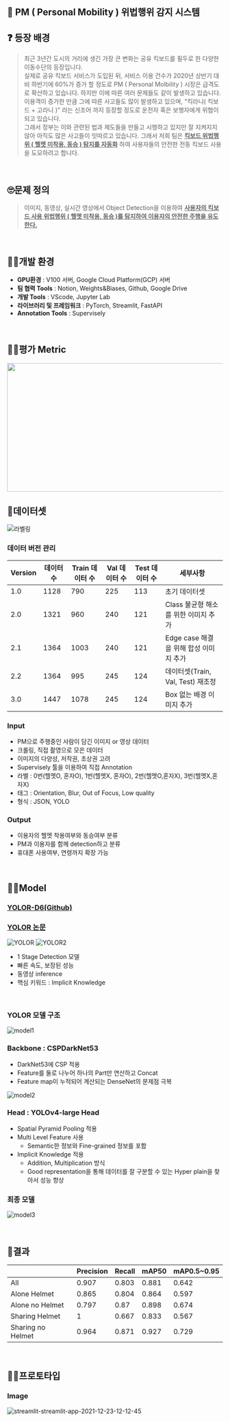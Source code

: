 ## 🛴 PM ( Personal Mobility ) 위법행위 감지 시스템   

## ❓ 등장 배경
> 최근 3년간 도시의 거리에 생긴 가장 큰 변화는 공유 킥보드를 필두로 한 다양한 이동수단의 등장입니다.</br>
실제로 공유 킥보드 서비스가 도입된 뒤, 서비스 이용 건수가 2020년 상반기 대비 하반기에 60%가 증가 할 정도로 PM ( Personal Molbility ) 시장은 급격도로 확산하고 있습니다. 하지만 이에 따른 여러 문제들도 같이 발생하고 있습니다. 이용객이 증가한 만큼 그에 따른 사고들도 많이 발생하고 있으며, "킥라니( 킥보드 + 고라니 )" 라는 신조어 까지 등장할 정도로 운전자 혹은 보행자에게 위협이 되고 있습니다. </br>
그래서 정부는 이와 관련된 법과 제도들을 만들고 시행하고 있지만 잘 지켜지지 않아 아직도 많은 사고들이 잇따르고 있습니다. 그래서 저희 팀은 **<u>킥보드 위법행위 ( 헬멧 미착용, 동승 ) 탐지를 자동화</u>** 하여 사용자들의 안전한 전동 킥보드 사용을 도모하려고 합니다.
</br>

## 🙄문제 정의
> 이미지, 동영상, 실시간 영상에서 Object Detection을 이용하여 **<u>사용자의 킥보드 사용 위법행위 ( 헬멧 미착용, 동승 )를 탐지하여 이용자의 안전한 주행을 유도한다.</u>**
</br>

## 👩‍🏫개발 환경
- **GPU환경** : V100 서버, Google Cloud Platform(GCP) 서버
- **팀 협력 Tools** : Notion, Weights&Biases, Github, Google Drive
- **개발 Tools** : VScode, Jupyter Lab
- **라이브러리 및 프레임워크** : PyTorch, Streamlit, FastAPI
- **Annotation Tools** : Supervisely
</br>

## 👨‍🏫평가 Metric
<img src="https://user-images.githubusercontent.com/64246382/137627632-404ecf72-6244-4128-ae3c-607e8df2a314.PNG" width="600" height="300"> 
</br>

## 🛴데이터셋
![라벨링](https://user-images.githubusercontent.com/64246382/147076690-caf366bb-8c75-43e3-aefd-c87746b4199d.PNG)
### 데이터 버전 관리
| Version | 데이터 수 | Train 데이터 수 | Val 데이터 수 | Test 데이터 수 | 세부사항 |
| --- | --- | --- | --- | --- | --- |
| 1.0 | 1128 | 790 | 225 | 113 | 초기 데이터셋 |
| 2.0 | 1321 | 960 | 240 | 121 | Class 불균형 해소를 위한 이미지 추가 |
| 2.1 | 1364 | 1003 | 240 | 121 | Edge case 해결을 위해 합성 이미지 추가 |
| 2.2 | 1364 | 995 | 245 | 124 | 데이터셋(Train, Val, Test) 재조정 |
| 3.0 | 1447 | 1078 | 245 | 124 | Box 없는 배경 이미지 추가 |

### Input
- PM으로 주행중인 사람이 담긴 이미지 or 영상 데이터
- 크롤링, 직접 촬영으로 모은 데이터
- 이미지의 다양성, 저작권, 초상권 고려
- Supervisely 툴을 이용하여 직접 Annotation
- 라벨 : 0번(헬멧O, 혼자O), 1번(헬멧X, 혼자O), 2번(헬멧O,혼자X), 3번(헬멧X,혼자X)
- 태그 : Orientation, Blur, Out of Focus, Low quality
- 형식 : JSON, YOLO

### Output
- 이용자의 헬멧 착용여부와 동승여부 분류
- PM과 이용자를 함께 detection하고 분류
- 휴대폰 사용여부, 연령까지 확장 가능
</br>

## 👨‍💻Model
### [YOLOR-D6(Github)](https://github.com/WongKinYiu/yolor)
### [YOLOR 논문](https://arxiv.org/pdf/2105.04206v1.pdf)
![YOLOR](https://user-images.githubusercontent.com/64246382/147086551-b343ddcf-1b2f-45fc-a1f5-7ea266826e80.png)
![YOLOR2](https://user-images.githubusercontent.com/64246382/147086604-eeb2f681-fdd4-40dd-8dd0-206e964a96f4.png)
- 1 Stage Detection 모델
- 빠른 속도, 보장된 성능
- 동영상 inference
- 핵심 키워드 : Implicit Knowledge
</br>

### **YOLOR 모델 구조**

![model1](https://user-images.githubusercontent.com/64246382/147089362-ba75b944-f236-42f5-a7b7-2628c78224ed.PNG)
### **Backbone** : CSPDarkNet53
- DarkNet53에 CSP 적용
- Feature를 둘로 나누어 하나의 Part만 연산하고 Concat
- Feature map이 누적되어 계산되는 DenseNet의 문제점 극복

![model2](https://user-images.githubusercontent.com/64246382/147090815-28dbaf8b-4ff5-4771-9dd8-0ce629b91951.PNG)
### **Head** : YOLOv4-large Head
- Spatial Pyramid Pooling 적용
- Multi Level Feature 사용
  - Semantic한 정보와 Fine-grained 정보를 포함
- Implicit Knowledge 적용
  - Addition, Multiplication 방식
  - Good representation을 통해 데이터를 잘 구분할 수 있는 Hyper plain을 찾아서 성능 향상

### **최종 모델**
![model3](https://user-images.githubusercontent.com/64246382/147091304-4d616919-2f15-468e-b88c-dcc19673a2d9.PNG)

</br>

## 🙌결과
|  | Precision | Recall | mAP50 | mAP0.5~0.95 |
| --- | --- | --- | --- | --- | 
| All | 0.907 | 0.803 | 0.881 | 0.642 | 
| Alone Helmet | 0.865 | 0.804 | 0.864 | 0.597 | 
| Alone no Helmet | 0.797 | 0.87 | 0.898 | 0.674 | 
| Sharing Helmet | 1 | 0.667 | 0.833 | 0.567 | 
| Sharing no Helmet | 0.964 | 0.871 | 0.927 | 0.729 |
</br>

## 🙆‍♂️프로토타입
### **Image**
![streamlit-streamlit-app-2021-12-23-12-12-45](https://user-images.githubusercontent.com/64246382/147184799-ba9ec713-5f0e-427e-82ad-961ffb6edb34.gif)

